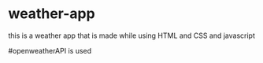 # weather-app
this is a weather app that is made while using HTML and CSS and javascript

   #openweatherAPI is used
